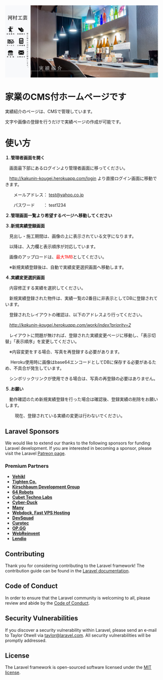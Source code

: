 <p align="center"><a href="https://kakunin-kougei.herokuapp.com/" target="_blank"><img src="public/images/read_me.jpg" width="600"></a></p>



# 家業のCMS付ホームページです

実績紹介のページは、CMSで管理しています。

文字や画像の登録を行うだけで実績ページの作成が可能です。


# 使い方

**１.管理者画面を開く**

　画面最下部にあるログインより管理者画面に移ってください。
 
　http://kakunin-kougei.herokuapp.com/login より直接ログイン画面に移動できます。

　　メールアドレス： test@yahoo.co.jp
 
　　パスワード　　： test1234
 
**２.管理画面一覧より希望するページへ移動してください**
 
**３.新規実績登録画面**

　見出し・施工期間は、画像の上に表示されている文字になります。
 
　以降は、入力欄と表示順序が対応しています。
 
　画像のアップロードは、<span style="color: red; ">最大1MB</span>としてください。
 
　※新規実績登録後は、自動で実績変更選択画面へ移動します。

 
**４.実績変更選択画面**

　内容修正する実績を選択してください。
 
　新規実績登録された物件は、実績一覧の2番目に非表示としてDBに登録されています。
 
　登録されたレイアウトの確認は、以下のアドレスより行ってください。
 
　*http://kakunin-kougei.herokuapp.com/work/index?priority=2*
　
 
　レイアウトに問題が無ければ、登録された実績変更ページに移動し、「表示切替」「表示順序」を変更してください。
 
　※内容変更をする場合、写真を再登録する必要があります。
 
 　 Heroku使用時に画像はbase64エンコードとしてDBに保存する必要があるため、不具合が発生しています。
   
  　シンボリックリンクが使用できる場合は、写真の再登録の必要はありません。
   
**５.お願い**

　動作確認のため新規実績登録を行った場合は確認後、登録実績の削除をお願いします。
 
　
　現在、登録されている実績の変更は行わないでください。


## Laravel Sponsors

We would like to extend our thanks to the following sponsors for funding Laravel development. If you are interested in becoming a sponsor, please visit the Laravel [Patreon page](https://patreon.com/taylorotwell).

### Premium Partners

- **[Vehikl](https://vehikl.com/)**
- **[Tighten Co.](https://tighten.co)**
- **[Kirschbaum Development Group](https://kirschbaumdevelopment.com)**
- **[64 Robots](https://64robots.com)**
- **[Cubet Techno Labs](https://cubettech.com)**
- **[Cyber-Duck](https://cyber-duck.co.uk)**
- **[Many](https://www.many.co.uk)**
- **[Webdock, Fast VPS Hosting](https://www.webdock.io/en)**
- **[DevSquad](https://devsquad.com)**
- **[Curotec](https://www.curotec.com/services/technologies/laravel/)**
- **[OP.GG](https://op.gg)**
- **[WebReinvent](https://webreinvent.com/?utm_source=laravel&utm_medium=github&utm_campaign=patreon-sponsors)**
- **[Lendio](https://lendio.com)**

## Contributing

Thank you for considering contributing to the Laravel framework! The contribution guide can be found in the [Laravel documentation](https://laravel.com/docs/contributions).

## Code of Conduct

In order to ensure that the Laravel community is welcoming to all, please review and abide by the [Code of Conduct](https://laravel.com/docs/contributions#code-of-conduct).

## Security Vulnerabilities

If you discover a security vulnerability within Laravel, please send an e-mail to Taylor Otwell via [taylor@laravel.com](mailto:taylor@laravel.com). All security vulnerabilities will be promptly addressed.

## License

The Laravel framework is open-sourced software licensed under the [MIT license](https://opensource.org/licenses/MIT).
